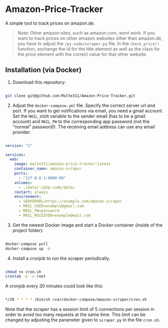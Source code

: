 # Amazon-Price-Tracker

A simple tool to track prices on amazon.de.
> Note: Other amazon sites, such as amazon.com, wont work. If you want to track prices on other
> amazon websites other than amazon.de, you have to adjust the `/py-code/scraper.py` file. In the
> `check_price()` function, exchange the id for the title element as well as the class for the
> price element with the correct value for that other website.

## Installation (via Docker)

1. Download this repository:

```bash

git clone git@github.com:Malte311/Amazon-Price-Tracker.git

```

2. Adjust the `docker-compose.yml` file. Specify the correct server url and port. If you want
to get notifications via email, you need a gmail account. Set the `MAIL_USER` variable to the
sender email (has to be a gmail account) and `MAIL_PW` to the corresponding app password (not
the "normal" password!). The receiving email address can use any email provider.

```yaml

version: "2"

services:
  web:
    image: malte311/amazon-price-tracker:latest
    container_name: amazon-scraper
    ports:
      - "127.0.0.1:8080:80"
    volumes:
      - ./data/:/php-code/data/
    restart: always
    environment:
      - SERVERURL=https://example.com/amazon-scraper
      - MAIL_USER=example@gmail.com
      - MAIL_PW=password
      - MAIL_RECEIVER=example@mail.com

```

3. Get the newest Docker image and start a Docker container (inside of the project folder):

```bash

docker-compose pull
docker-compose up -d

```

4. Install a cronjob to run the scraper periodically.

```bash

chmod +x cron.sh
crontab -e -u root

```

A cronjob every 30 minutes could look like this:

```bash

*/30 * * * * /bin/sh /var/docker-compose/amazon-scraper/cron.sh

```

Note that the scraper has a session limit of 5 connections per session in order to avoid
too many requests at the same time. This limit can be changed by adjusting the parameter
given to `scraper.py` in the file `cron.sh`.